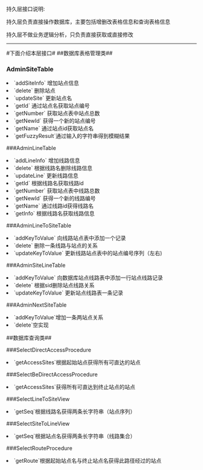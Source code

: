<p> 持久层接口说明:
<p> 持久层负责直接操作数据库，主要包括增删改表格信息和查询表格信息
<p> 持久层不做业务逻辑分析，只负责直接获取或直接修改

----------
#下面介绍本层接口#
##数据库表格管理类##
### AdminSiteTable ###
<li>`addSiteInfo` 增加站点信息
<li>`delete` 删除站点
<li>`updateSite` 更新站点名
<li>`getId`	通过站点名获取站点编号
<li>`getNumber`	获取站点表中站点总数
<li>`getNewId` 获得一个新的站点编号
<li>`getName` 通过站点id获取站点名
<li>`getFuzzyResult`通过输入的字符串得到模糊结果

###AdminLineTable
<li>`addLineInfo` 增加线路信息
<li>`delete` 根据线路名删除线路信息
<li>`updateLine` 更新线路信息
<li>`getId`	根据线路名获取线路id
<li>`getNumber`	获取站点表中线路总数
<li>`getNewId` 获得一个新的线路编号
<li>`getName` 通过线路id获得线路名
<li>`getInfo` 根据线路名获取线路信息

###AdminLineToSiteTable
<li>`addKeyToValue` 向线路站点表中添加一个记录
<li>`delete` 删除一条线路与站点的关系
<li>`updateKeyToValue` 更新线路站点表中的站点编号序列（左右)

###AdminSiteLineTable
<li>`addKeyToValue` 向数据库站点线路表中添加一行站点线路记录
<li>`delete` 根据sid删除站点线路关系
<li>`updateKeyToValue` 更新站点线路表一条记录

###AdminNextSiteTable
<li>`addKeyToValue`增加一条两站点关系
<li>`delete`空实现


##数据库查询类##

###SelectDirectAccessProcedure
<li>`getAccessSites`根据起始站点获得所有可直达的站点

###SelectBeDirectAccessProcedure
<li>`getAccessSites`获得所有可直达到终止站点的站点

###SelectLineToSiteView
<li>`getSeq`根据线路名获得两条长字符串（站点序列）

###SelectSiteToLineView
<li>`getSeq`根据站点名获得两条长字符串（线路集合）

###SelectRouteProcedure
<li>`getRoute`根据起始站点名与终止站点名获得此路径经过的站点